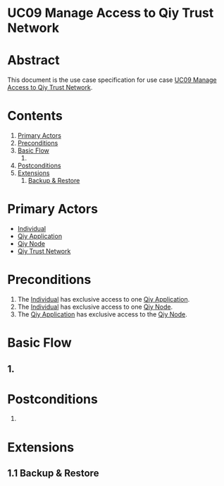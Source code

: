 # UC09 Manage Access to Qiy Trust Network

# Abstract

This document is the use case specification for use case [UC09 Manage Access to Qiy Trust Network](UC09%20Manage%20Access%20to%20Qiy%20Trust%20Network.md).

# Contents


1. [Primary Actors](#primary-actors)
1. [Preconditions](#preconditions)
1. [Basic Flow](#basic-flow)
	1. [](#1-)
1. [Postconditions](#postconditions)
1. [Extensions](#extensions)
	1. [Backup & Restore](#11-backup-&-restore)

# Primary Actors

* [Individual](../Definitions.md#individual)
* [Qiy Application](../Definitions.md#qiy-application)
* [Qiy Node](../Definitions.md#qiy-node)
* [Qiy Trust Network](../Definitions.md#qiy-trust-network)

# Preconditions

1. The [Individual](../Definitions.md#individual) has exclusive access to one [Qiy Application](../Definitions.md#qiy-application).
1. The [Individual](../Definitions.md#individual) has exclusive access to one [Qiy Node](../Definitions.md#qiy-node).
1. The [Qiy Application](../Definitions.md#qiy-application) has exclusive access to the [Qiy Node](../Definitions.md#qiy-node).

# Basic Flow

## 1. 

# Postconditions

1.

# Extensions

## 1.1 Backup & Restore

